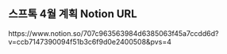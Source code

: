 <h2>스프톡 4월 계획 Notion URL</h2>
https://www.notion.so/707c963563984d6385063f45a7ccdd6d?v=ccb7147390094f51b3c6f9d0e2400508&pvs=4
